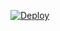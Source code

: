 ﻿[![Deploy](https://www.herokucdn.com/deploy/button.png)](https://dashboard.heroku.com/new?template=https://github.com/Ghjkuiyer/linuxtest02)